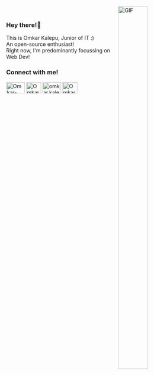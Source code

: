 ###
<img align="right" alt="GIF" src="https://github.com/abhisheknaiidu/abhisheknaiidu/blob/master/code.gif?raw=true" width="40%" height="50%" /><br>
### Hey there!👀
This is Omkar Kalepu, Junior of IT :) <br>
An open-source enthusiast! <br>
Right now, I'm predominantly focussing on Web Dev! <br>

<h3 align="left">Connect with me!</h3>
<p align="left">
<a href="https://twitter.com/Omkarstwt" target="blank"><img align="center" src="https://cdn.jsdelivr.net/npm/simple-icons@3.0.1/icons/gmail.svg" alt="Omkar-Kalepu" height="30" width="50px" /></a>
<a href="https://twitter.com/Omkarstwt" target="blank"><img align="center" src="https://cdn.jsdelivr.net/npm/simple-icons@3.0.1/icons/twitter.svg" alt="Omkar-Kalepu" height="30" width="40px" /></a>
<a href="https://www.instagram.com/omkar.kalepu/" target="blank"><img align="center" src="https://cdn.jsdelivr.net/npm/simple-icons@3.0.1/icons/instagram.svg" alt="omkar.kalepu" height="30" width="50px" /></a>
<a href="https://www.linkedin.com/in/omkar-kalepu-7a6718219/" target="blank"><img align="center" src="https://cdn.jsdelivr.net/npm/simple-icons@3.0.1/icons/linkedin.svg" alt="Omkarkalepu" height="30" width="40" /></a>
</p>
